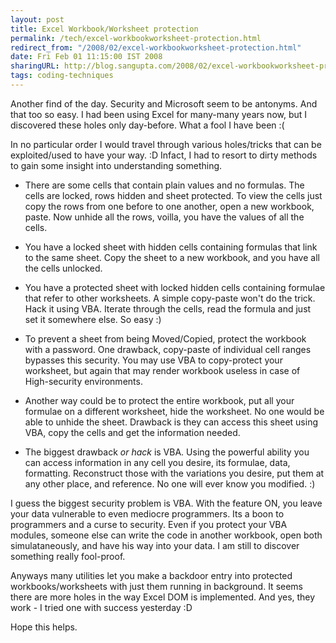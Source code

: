 ```yaml
---
layout: post
title: Excel Workbook/Worksheet protection
permalink: /tech/excel-workbookworksheet-protection.html
redirect_from: "/2008/02/excel-workbookworksheet-protection.html"
date: Fri Feb 01 11:15:00 IST 2008
sharingURL: http://blog.sangupta.com/2008/02/excel-workbookworksheet-protection.html
tags: coding-techniques
---
```


Another find of the day. Security and Microsoft seem to be antonyms. And that 
too so easy. I had been using Excel for many-many years now, but I discovered 
these holes only day-before. What a fool I have been :(

In no particular order I would travel through various holes/tricks that can be 
exploited/used to have your way. :D Infact, I had to resort to dirty methods to 
gain some insight into understanding something.

* There are some cells that contain plain values and no formulas. The cells are 
locked, rows hidden and sheet protected. To view the cells just copy the rows 
from one before to one another, open a new workbook, paste. Now unhide all the 
rows, voilla, you have the values of all the cells.


* You have a locked sheet with hidden cells containing formulas that link to the 
same sheet. Copy the sheet to a new workbook, and you have all the cells unlocked.

* You have a protected sheet with locked hidden cells containing formulae that 
refer to other worksheets. A simple copy-paste won't do the trick. Hack it using 
VBA. Iterate through the cells, read the formula and just set it somewhere else. 
So easy :)

* To prevent a sheet from being Moved/Copied, protect the workbook with a password. 
One drawback, copy-paste of individual cell ranges bypasses this security. You may 
use VBA to copy-protect your worksheet, but again that may render workbook useless 
in case of High-security environments.

* Another way could be to protect the entire workbook, put all your formulae on a 
different worksheet, hide the worksheet. No one would be able to unhide the sheet. 
Drawback is they can access this sheet using VBA, copy the cells and get the information 
needed.

* The biggest drawback <i>or hack</i> is VBA. Using the powerful ability you can access 
information in any cell you desire, its formulae, data, formatting. Reconstruct those 
with the variations you desire, put them at any other place, and reference. No one 
will ever know you modified. :)

I guess the biggest security problem is VBA. With the feature ON, you leave your data 
vulnerable to even mediocre programmers. Its a boon to programmers and a curse to security. 
Even if you protect your VBA modules, someone else can write the code in another workbook, 
open both simulataneously, and have his way into your data. I am still to discover 
something really fool-proof.

Anyways many utilities let you make a backdoor entry into protected workbooks/worksheets 
with just them running in background. It seems there are more holes in the way Excel DOM 
is implemented. And yes, they work - I tried one with success yesterday :D

Hope this helps.